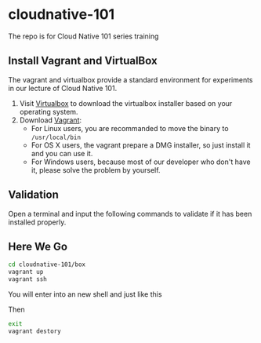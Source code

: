 # cloudnative-101
The repo is for Cloud Native 101 series training

## Install Vagrant and VirtualBox

The vagrant and virtualbox provide a standard environment for experiments in our lecture of Cloud Native 101.

1. Visit [Virtualbox](https://www.virtualbox.org/wiki/Downloads) to download the virtualbox installer based on your operating system.
2. Download [Vagrant](https://www.vagrantup.com/downloads):
	- For Linux users, you are recommanded to move the binary to `/usr/local/bin`
	- For OS X users, the vagrant prepare a DMG installer, so just install it and you can use it.
	- For Windows users, because most of our developer who don't have it, please solve the problem by yourself.

## Validation

Open a terminal and input the following commands to validate if it has been installed properly.


## Here We Go

```bash
cd cloudnative-101/box
vagrant up
vagrant ssh
```

You will enter into an new shell and just like this


Then

```bash
exit
vagrant destory
```
